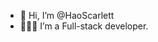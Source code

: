 - 👋 Hi, I’m @HaoScarlett
- 👩🏻‍💻 I’m a Full-stack developer.

<!---
HaoScarlett/HaoScarlett is a ✨ special ✨ repository because its `README.md` (this file) appears on your GitHub profile.
You can click the Preview link to take a look at your changes.
--->
